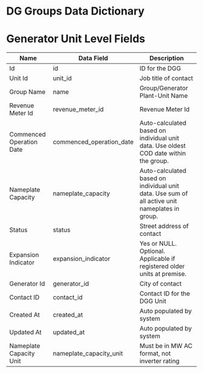 # DG Groups Data Dictionary

# Generator Unit Level Fields

| Name                     | Data Field               | Description                                                                                    |
| ------------------------ | ------------------------ | ---------------------------------------------------------------------------------------------- |
| Id                       | id                       | ID for the DGG                                                                                 |
| Unit Id                  | unit_id                  | Job title of contact                                                                           |
| Group Name               | name                     | Group/Generator Plant-Unit Name                                                                |
| Revenue Meter Id         | revenue_meter_id         | Revenue Meter Id                                                                               |
| Commenced Operation Date | commenced_operation_date | Auto-calculated based on individual unit data. Use oldest COD date within the group.           |
| Nameplate Capacity       | nameplate_capacity       | Auto-calculated based on individual unit data. Use sum of all active unit nameplates in group. |
| Status                   | status                   | Street address of contact                                                                      |
| Expansion Indicator      | expansion_indicator      | Yes or NULL. Optional. Applicable if registered older units at premise.                        |
| Generator Id             | generator_id             | City of contact                                                                                |
| Contact ID               | contact_id               | Contact ID for the DGG Unit                                                                    |
| Created At               | created_at               | Auto populated by system                                                                       |
| Updated At               | updated_at               | Auto populated by system                                                                       |
| Nameplate Capacity Unit  | nameplate_capacity_unit  | Must be in MW AC format, not inverter rating                                                   |
